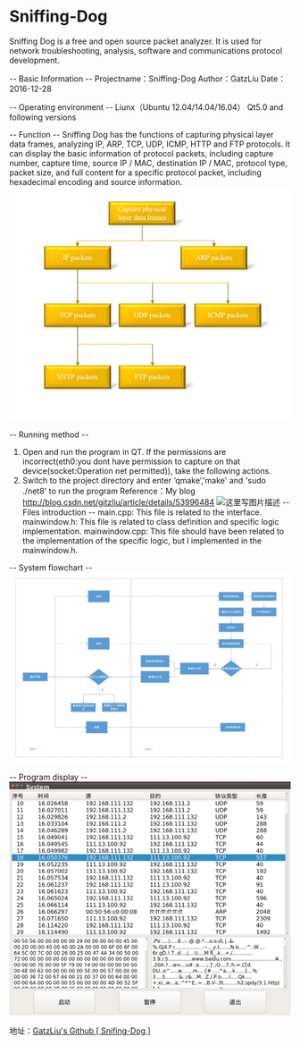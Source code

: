 # Sniffing-Dog
Sniffing Dog is a free and open source packet analyzer. It is used for network troubleshooting, analysis, software and communications protocol development.

-- Basic Information --
Projectname：Sniffing-Dog
Author：GatzLiu
Date：2016-12-28

-- Operating environment --
Liunx（Ubuntu 12.04/14.04/16.04）
Qt5.0 and following versions

-- Function --
Sniffing Dog has the functions of capturing physical layer data frames, analyzing IP, ARP, TCP, UDP, ICMP, HTTP and FTP protocols. It can display the basic information of protocol packets, including capture number, capture time, source IP / MAC, destination IP / MAC, protocol type, packet size, and full content for a specific protocol packet, including hexadecimal encoding and source information.
![image](https://github.com/GatzLiu/Sniffing-Dog/raw/master/picture/protocol_architecture.JPG)

-- Running method --
1. Open and run the program in QT. 
If the permissions are incorrect(eth0:you dont have permission to capture on that device(socket:Operation net permitted)), 
take the following actions.
2. Switch to the project directory and enter ‘qmake’,'make' and 'sudo ./net8' to run the program
Reference：My blog http://blog.csdn.net/gitzliu/article/details/53996484
![这里写图片描述](http://img.blog.csdn.net/20170603161554557?watermark/2/text/aHR0cDovL2Jsb2cuY3Nkbi5uZXQvR2l0ekxpdQ==/font/5a6L5L2T/fontsize/400/fill/I0JBQkFCMA==/dissolve/70/gravity/SouthEast)
-- Files introduction --
main.cpp: This file is related to the interface.
mainwindow.h: This file is related to class definition and specific logic implementation.
mainwindow.cpp: This file should have been related to the implementation of the specific logic, but I implemented in the mainwindow.h.

-- System flowchart --
![image](https://github.com/GatzLiu/Sniffing-Dog/raw/master/picture/system_flowchart.JPG)

-- Program display --
![image](https://github.com/GatzLiu/Sniffing-Dog/raw/master/picture/view.JPG)


地址：[GatzLiu's Github [ Snifing-Dog ]](https://github.com/GatzLiu/Sniffing-Dog)
